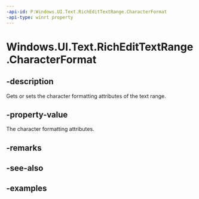```yaml
---
-api-id: P:Windows.UI.Text.RichEditTextRange.CharacterFormat
-api-type: winrt property
---
```


<!-- Property syntax.
public ITextCharacterFormat CharacterFormat { get;  set; }
-->

# Windows.UI.Text.RichEditTextRange.CharacterFormat

## -description

Gets or sets the character formatting attributes of the text range.



## -property-value

The character formatting attributes.

## -remarks

## -see-also

## -examples

